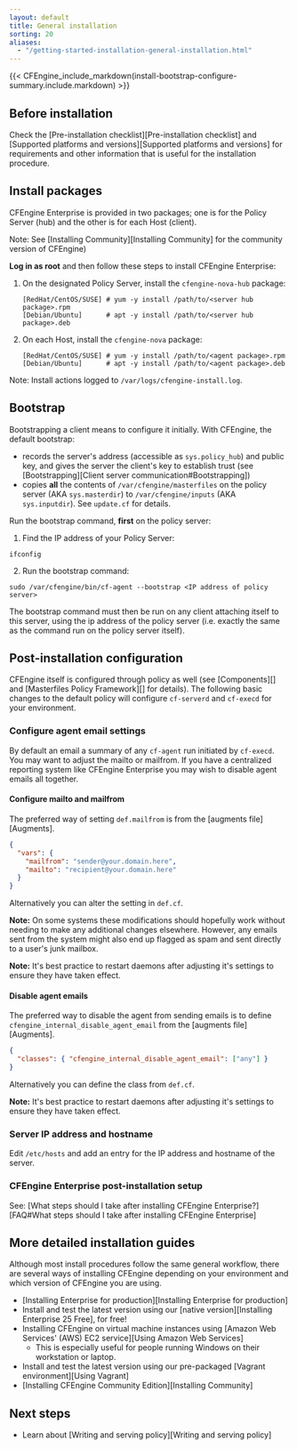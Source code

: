 ```yaml
---
layout: default
title: General installation
sorting: 20
aliases:
  - "/getting-started-installation-general-installation.html"
---
```


{{< CFEngine_include_markdown(install-bootstrap-configure-summary.include.markdown) >}}

## Before installation

Check the [Pre-installation checklist][Pre-installation checklist] and [Supported platforms and versions][Supported platforms and versions] for requirements and other information that is useful for the installation procedure.

## Install packages

CFEngine Enterprise is provided in two packages; one is for the Policy
Server (hub) and the other is for each Host (client).

Note: See [Installing Community][Installing Community] for the community version of CFEngine)

**Log in as root** and then follow these steps to install CFEngine Enterprise:

1. On the designated Policy Server, install the `cfengine-nova-hub` package:

   ```
   [RedHat/CentOS/SUSE] # yum -y install /path/to/<server hub package>.rpm
   [Debian/Ubuntu]      # apt -y install /path/to/<server hub package>.deb
   ```

2. On each Host, install the `cfengine-nova` package:

   ```
   [RedHat/CentOS/SUSE] # yum -y install /path/to/<agent package>.rpm
   [Debian/Ubuntu]      # apt -y install /path/to/<agent package>.deb
   ```

Note: Install actions logged to `/var/logs/cfengine-install.log`.

## Bootstrap

Bootstrapping a client means to configure it initially. With CFEngine, the default bootstrap:

- records the server's address (accessible as `sys.policy_hub`) and public key, and gives the server the client's key to establish trust (see [Bootstrapping][Client server communication#Bootstrapping])
- copies **all** the contents of `/var/cfengine/masterfiles` on the policy server (AKA `sys.masterdir`) to `/var/cfengine/inputs` (AKA `sys.inputdir`). See `update.cf` for details.

Run the bootstrap command, **first** on the policy server:

1. Find the IP address of your Policy Server:

```command
ifconfig
```

2. Run the bootstrap command:

```command
sudo /var/cfengine/bin/cf-agent --bootstrap <IP address of policy server>
```

The bootstrap command must then be run on any client attaching itself to this server, using the ip address of the policy server (i.e. exactly the same as the command run on the policy server itself).

## Post-installation configuration

CFEngine itself is configured through policy as well (see [Components][] and
[Masterfiles Policy Framework][] for details). The following basic changes to the default policy will configure
`cf-serverd` and `cf-execd` for your environment.

### Configure agent email settings

By default an email a summary of any `cf-agent` run initiated by `cf-execd`. You
may want to adjust the mailto or mailfrom. If you have a centralized reporting
system like CFEngine Enterprise you may wish to disable agent emails all
together.

#### Configure mailto and mailfrom

The preferred way of setting `def.mailfrom` is from the
[augments file][Augments].

```json {file="def.json"}
{
  "vars": {
    "mailfrom": "sender@your.domain.here",
    "mailto": "recipient@your.domain.here"
  }
}
```

Alternatively you can alter the setting in `def.cf`.

**Note:** On some systems these modifications should hopefully work without
needing to make any additional changes elsewhere. However, any emails sent from
the system might also end up flagged as spam and sent directly to a user's junk
mailbox.

**Note:** It's best practice to restart daemons after adjusting it's settings to
ensure they have taken effect.

#### Disable agent emails

The preferred way to disable the agent from sending emails is to define
`cfengine_internal_disable_agent_email` from the [augments file][Augments].

```json {file="def.json"}
{
  "classes": { "cfengine_internal_disable_agent_email": ["any"] }
}
```

Alternatively you can define the class from `def.cf`.

**Note:** It's best practice to restart daemons after adjusting it's settings to
ensure they have taken effect.

### Server IP address and hostname

Edit `/etc/hosts` and add an entry for the IP address and hostname of the server.

### CFEngine Enterprise post-installation setup

See: [What steps should I take after installing CFEngine Enterprise?][FAQ#What steps should I take after installing CFEngine Enterprise]

## More detailed installation guides

Although most install procedures follow the same general workflow, there are several ways of installing CFEngine depending on your environment and which version of CFEngine you are using.

- [Installing Enterprise for production][Installing Enterprise for production]
- Install and test the latest version using our [native version][Installing Enterprise 25 Free], for free!
- Installing CFEngine on virtual machine instances using [Amazon Web Services' (AWS) EC2 service][Using Amazon Web Services]
  - This is especially useful for people running Windows on their workstation or laptop.
- Install and test the latest version using our pre-packaged [Vagrant environment][Using Vagrant]
- [Installing CFEngine Community Edition][Installing Community]

## Next steps

- Learn about [Writing and serving policy][Writing and serving policy]
